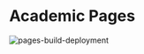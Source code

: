 
# Academic Pages

![pages-build-deployment](https://github.com/academicpages/academicpages.github.io/actions/workflows/pages/pages-build-deployment/badge.svg)

